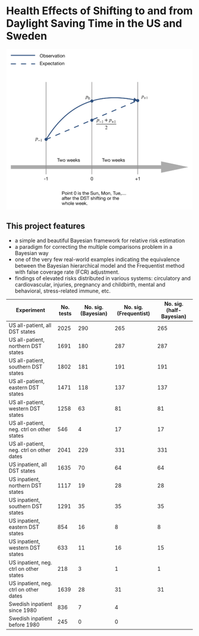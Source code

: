 # Health Effects of Shifting to and from Daylight Saving Time in the US and Sweden

<p align="center">
  <img src="./DST_model.png" width="600">
</p>

## This project features

* a simple and beautiful Bayesian framework for relative risk estimation
* a paradigm for correcting the multiple comparisons problem in a Bayesian way
* one of the very few real-world examples indicating the equivalence between the Bayesian hierarchical model and the Frequentist method with false coverage rate (FCR) adjustment. 
* findings of elevated risks distributed in various systems: circulatory and cardiovascular, injuries, pregnancy and childbirth, mental and behavioral, stress-related immune, etc.


| Experiment | No. tests | No. sig. (Bayesian) | No. sig. (Frequentist) | No. sig. (half-Bayesian)|
|---|---|---|---|---|
|US all-patient, all DST states            | 2025 | 290 | 265 | 265 |
|US all-patient, northern DST states       | 1691 | 180 | 287 | 287 |
|US all-patient, southern DST states       | 1802 | 181 | 191 | 191 |
|US all-patient, eastern DST states        | 1471 | 118 | 137 | 137 |
|US all-patient, western DST states        | 1258 | 63 | 81 | 81 |
|US all-patient, neg. ctrl on other states | 546 | 4 | 17 | 17|
|US all-patient, neg. ctrl on other dates  | 2041 | 229 | 331 | 331 |
|US inpatient, all DST states              | 1635 | 70 | 64 | 64 |
|US inpatient, northern DST states         | 1117 | 19 | 28 | 28 |
|US inpatient, southern DST states         | 1291 | 35 | 35 | 35 |
|US inpatient, eastern DST states          | 854 | 16 | 8 | 8  |
|US inpatient, western DST states          | 633 | 11 | 16 | 15 |
|US inpatient, neg. ctrl on other states   | 218 | 3 | 1 | 1|
|US inpatient, neg. ctrl on other dates    | 1639 | 28 | 31 | 31 |
|Swedish inpatient since 1980              | 836 | 7 | 4 | |
|Swedish inpatient before 1980             | 245 | 0 | 0 | |

